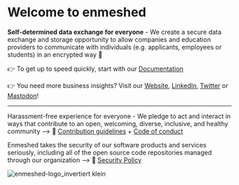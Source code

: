 # **Welcome to enmeshed**

**Self-determined data exchange for everyone** - We create a secure data exchange and storage opportunity to allow companies and education providers to communicate with individuals (e.g. applicants, employees or students) in an encrypted way 🔐

👉 To get up to speed quickly, start with our [Documentation](https://github.com/nmshd/documentation)

👉 You need more business insights? Visit our [Website](https://enmeshed.de/), [LinkedIn](https://www.linkedin.com/showcase/enmeshed/?viewAsMember=true), [Twitter](https://twitter.com/enmeshed_jssoft) or [Mastodon](https://mastodon.social/@enmeshed)! 

------------------------------------------------------------------------------------------------------------------------------------------------------------

Harassment-free experience for everyone - We pledge to act and interact in ways that contribute to an open, welcoming, diverse, inclusive, and healthy community --> 🌈 [Contribution guidelines](https://github.com/nmshd/.github/blob/main/CONTRIBUTING.md) + [Code of conduct](https://github.com/nmshd/.github/blob/main/CODE_OF_CONDUCT.md)

Enmeshed takes the security of our software products and services seriously, including all of the open source code repositories managed through our organization --> 🚓 [Security Policy](https://github.com/nmshd/.github/security/policy)

 ![enmeshed-logo_invertiert klein](https://user-images.githubusercontent.com/128588360/236791065-c04c49ef-a774-4efb-8579-81d54621fd7a.svg)
